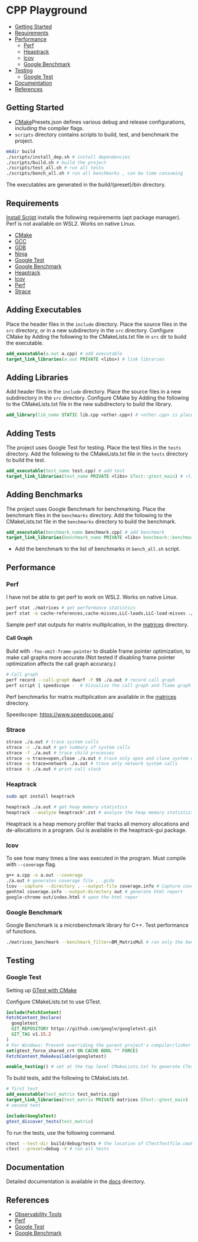 # CPP Playground

- [Getting Started](#getting-started)
- [Requirements](#requirements)
- [Performance](#performance)
  - [Perf](#perf)
  - [Heaptrack](#heaptrack)
  - [lcov](#lcov)
  - [Google Benchmark](#google-benchmark)
- [Testing](#testing)
  - [Google Test](#google-test)
- [Documentation](#documentation)
- [References](#references)

## Getting Started

- [CMake](CMake.md)Presets.json defines various debug and release configurations, including the compiler flags.
- `scripts` directory contains scripts to build, test, and benchmark the project.

```BASH
mkdir build
./scripts/install_dep.sh # install dependencies
./scripts/build.sh # build the project
./scripts/test_all.sh # run all tests
./scripts/bench_all.sh # run all benchmarks , can be time consuming

```

The executables are generated in the build/{preset}/bin directory.

## Requirements

[Install Script](install_dep.sh) installs the following requirements (apt package manager).
Perf is not available on WSL2. Works on native Linux.

- [CMake](https://cmake.org/)
- [GCC](https://gcc.gnu.org/)
- [GDB](https://www.gnu.org/software/gdb/)
- [Ninja](https://ninja-build.org/)
- [Google Test](https://google.github.io/googletest/)
- [Google Benchmark](https://github.com/google/benchmark)
- [Heaptrack](https://github.com/KDE/heaptrack)
- [lcov](http://ltp.sourceforge.net/coverage/lcov.php)
- [Perf](https://docs.kernel.org/arch/arm64/perf.html#perf)
- [Strace](https://man7.org/linux/man-pages/man1/strace.1.html)

## Adding Executables

Place the header files in the `include` directory.
Place the source files in the `src` directory, or in a new subdirectory in the `src` directory.
Configure CMake by Adding the following to the CMakeLists.txt file in `src` dir to build the executable.

```cmake
add_executable(a.out a.cpp) # add executable
target_link_libraries(a.out PRIVATE <libs>) # link libraries
```

## Adding Libraries

Add header files in the `include` directory.
Place the source files in a new subdirectory in the `src` directory.
Configure CMake by Adding the following to the CMakeLists.txt file in the new subdirectory to build the library.

```CMake
add_library(lib_name STATIC lib.cpp <other.cpp>) # <other.cpp> is placeholder for other source files
```

## Adding Tests

The project uses Google Test for testing. Place the test files in the `tests` directory.
Add the following to the CMakeLists.txt file in the `tests` directory to build the test.

```CMake
add_executable(test_name test.cpp) # add test
target_link_libraries(test_name PRIVATE <libs> GTest::gtest_main) # <libs> is place holder for other libs
```

## Adding Benchmarks

The project uses Google Benchmark for benchmarking. Place the benchmark files in the `benchmarks` directory.
Add the following to the CMakeLists.txt file in the `benchmarks` directory to build the benchmark.

```CMake
add_executable(benchmark_name benchmark.cpp) # add benchmark
target_link_libraries(benchmark_name PRIVATE <libs> benchmark::benchmark) # <libs> is place holder for other libs
```

- Add the benchmark to the list of benchmarks in `bench_all.sh` script.

## Performance

### Perf

I have not be able to get perf to work on WSL2. Works on native Linux.

```BASH
perf stat ./matrices # get performance statistics
perf stat -e cache-references,cache-misses,LLC-loads,LLC-load-misses ./matrices # get cache statistics
```

Sample perf stat outputs for matrix multiplication, in the [matrices](docs/matrices.md) directory.

#### Call Graph

Build with `-fno-omit-frame-pointer` to disable frame pointer optimization, to make call graphs more accurate.(Not tested if disabling frame pointer optimization affects the call graph accuracy.)

```BASH
# Call graph
perf record --call-graph dwarf -F 99 ./a.out # record call graph
perf script | speedscope -  # Vizualize the call graph and flame graph
```

Perf benchmarks for matrix multiplication are available in the [matrices](docs/matrices.md) directory.

Speedscope: https://www.speedscope.app/

### Strace

```BASH
strace ./a.out # trace system calls
strace -c ./a.out # get summary of system calls
strace -f ./a.out # trace child processes
strace -e trace=open,close ./a.out # trace only open and close system calls
strace -e trace=network ./a.out # trace only network system calls
strace -k ./a.out # print call stack
```

### Heaptrack

```BASH
sudo apt install heaptrack
```

```BASH
heaptrack ./a.out # get heap memory statistics
heaptrack --analyze heaptrack*.zst # analyze the heap memory statistics
```

Heaptrack is a heap memory profiler that tracks all memory allocations and de-allocations in a program. Gui is available in the heaptrack-gui package.

### lcov

To see how many times a line was executed in the program.
Must compile with `--coverage` flag.

```BASH
g++ a.cpp -o a.out --coverage
./a.out # generates coverage file , .gcda
lcov --capture --directory . --output-file coverage.info # Capture coverage data from curr and sub dirs
genhtml coverage.info --output-directory out # generate html report
google-chrome out/index.html # open the html repor
```

### Google Benchmark

Google Benchmark is a microbenchmark library for C++. Test performance of functions.

```BASH
./matrices_benchmark --benchmark_filter=BM_MatrixMul # run only the benchmark with the name BM_MatrixMul
```

## Testing

### Google Test

Setting up [GTest with CMake](https://google.github.io/googletest/quickstart-cmake.html)

Configure CMakeLists.txt to use GTest.

```cmake
include(FetchContent)
FetchContent_Declare(
  googletest
  GIT_REPOSITORY https://github.com/google/googletest.git
  GIT_TAG v1.15.2
)
# For Windows: Prevent overriding the parent project's compiler/linker settings
set(gtest_force_shared_crt ON CACHE BOOL "" FORCE)
FetchContent_MakeAvailable(googletest)

enable_testing() # set at the top level CMakeLists.txt to generate CTestTestfile.cmake in correct directory
```

To build tests, add the following to CMakeLists.txt.

```cmake
# first test
add_executable(test_matrix test_matrix.cpp)
target_link_libraries(test_matrix PRIVATE matrices GTest::gtest_main)
# second test

include(GoogleTest)
gtest_discover_tests(test_matrix)
```

To run the tests, use the following command.

```bash
ctest --test-dir build/debug/tests # the location of CTestTestfile.cmake
ctest --preset=debug -V # run all tests
```

## Documentation

Detailed documentation is available in the [docs](docs) directory.

## References

- [Observability Tools](https://www.youtube.com/watch?v=C9vmS5xV23A)
- [Perf](https://www.brendangregg.com/perf.html)
- [Google Test](https://google.github.io/googletest/)
- [Google Benchmark](https://github.com/google/benchmark)
